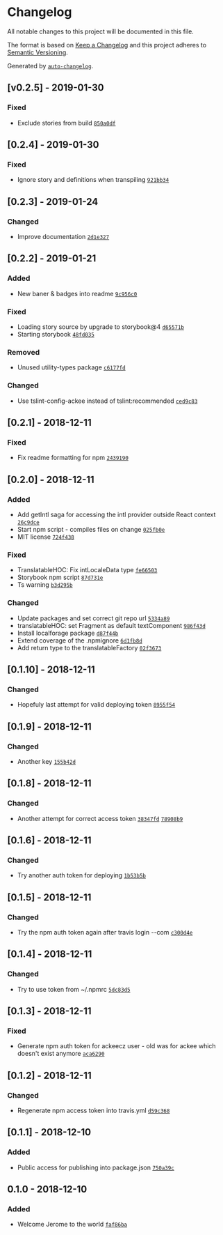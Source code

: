 # Changelog

All notable changes to this project will be documented in this file.

The format is based on [Keep a Changelog](http://keepachangelog.com/en/1.0.0/)
and this project adheres to [Semantic Versioning](http://semver.org/spec/v2.0.0.html).

Generated by [`auto-changelog`](https://github.com/CookPete/auto-changelog).

## [v0.2.5] - 2019-01-30

### Fixed

- Exclude stories from build [`850a0df`](https://github.com/AckeeCZ/jerome/commit/850a0df75ddc71ab1e9be7af41999ee279109126)

## [0.2.4] - 2019-01-30

### Fixed

- Ignore story and definitions when transpiling [`921bb34`](https://github.com/AckeeCZ/jerome/commit/921bb34516b3500973ac65bd5e7454bab75bfc04)

## [0.2.3] - 2019-01-24

### Changed

- Improve documentation [`2d1e327`](https://github.com/AckeeCZ/jerome/commit/2d1e327c58dc2a37af675dcdefdbd9c282139e54)

## [0.2.2] - 2019-01-21

### Added

- New baner & badges into readme [`9c956c0`](https://github.com/AckeeCZ/jerome/commit/9c956c0e3fe75a44ac14eb3c239690e5aa2d3c34)

### Fixed

- Loading story source by upgrade to storybook@4 [`d65571b`](https://github.com/AckeeCZ/jerome/commit/d65571b044e4b3787c2bd3fb6599c9b855d7feff)
- Starting storybook [`48fd035`](https://github.com/AckeeCZ/jerome/commit/48fd03529ef12ade2d3c83f069b1a0cf072efd20)

### Removed
- Unused utility-types package [`c6177fd`](https://github.com/AckeeCZ/jerome/commit/c6177fd39075cf5b972901886502f960fe36c1e1)

### Changed
- Use tslint-config-ackee instead of tslint:recommended [`ced9c83`](https://github.com/AckeeCZ/jerome/commit/ced9c836b0765cbee2fbb1d5c3c9f802d120123e)

## [0.2.1] - 2018-12-11

### Fixed

- Fix readme formatting for npm [`2439190`](https://github.com/AckeeCZ/jerome/commit/24391909c26d47a0107b6a19d924cf7349eaaff4)

## [0.2.0] - 2018-12-11

### Added
- Add getIntl saga for accessing the intl provider outside React context [`26c9dce`](https://github.com/AckeeCZ/jerome/commit/26c9dced97ef5cedf69b17206736121bd0478096)
- Start npm script - compiles files on change [`025fb0e`](https://github.com/AckeeCZ/jerome/commit/025fb0ecc9629c623ec7ad466a9277af3f7ec6cd)
- MIT license [`724f438`](https://github.com/AckeeCZ/jerome/commit/724f4386ad3513eed014856d9c203e71100f881f)

### Fixed
- TranslatableHOC: Fix intLocaleData type [`fe66503`](https://github.com/AckeeCZ/jerome/commit/fe66503d919a39c2a5b6874b7cbb0bc6da9e9be6)
- Storybook npm script [`87d731e`](https://github.com/AckeeCZ/jerome/commit/87d731e29652530dbbc7aa111c1318a042753268)
- Ts warning [`b3d295b`](https://github.com/AckeeCZ/jerome/commit/b3d295b40d9f7af6f903b1a323de7a015b25f6d4)

### Changed
- Update packages and set correct git repo url [`5334a89`](https://github.com/AckeeCZ/jerome/commit/5334a899c7937216566f3c85d4219997e67c6285)
- translatableHOC: set Fragment as default textComponent [`986f43d`](https://github.com/AckeeCZ/jerome/commit/986f43d82afe788c0a3139ef5f44522dc697ec5e)
- Install localforage package [`d87f44b`](https://github.com/AckeeCZ/jerome/commit/d87f44b2623dd85a65a9a5841d8cada5355c0ccd)
- Extend coverage of the .npmignore [`6d1fb8d`](https://github.com/AckeeCZ/jerome/commit/6d1fb8dabbc66e28b4feb864ee883fd688abe09b)
- Add return type to the translatableFactory [`02f3673`](https://github.com/AckeeCZ/jerome/commit/02f3673c71be41ee6c55c281af15dc905d563bd4)


## [0.1.10] - 2018-12-11

### Changed

- Hopefuly last attempt for valid deploying token [`8955f54`](https://github.com/AckeeCZ/jerome/commit/8955f54d80ab9adb644ce9cb991115cf085b0190)

## [0.1.9] - 2018-12-11

### Changed

- Another key [`155b42d`](https://github.com/AckeeCZ/jerome/commit/155b42d9e6ee5fa1b5aa9b04e73dc67e84bad3c3)

## [0.1.8] - 2018-12-11

### Changed

- Another attempt for correct access token [`38347fd`](https://github.com/AckeeCZ/jerome/commit/38347fdacd8a039e979c9f04e3a2f7735f86af4a)  [`78908b9`](https://github.com/AckeeCZ/jerome/commit/78908b9e87febbcec9f15a312924b2dea321e804)

## [0.1.6] - 2018-12-11

### Changed

- Try another auth token for deploying [`1b53b5b`](https://github.com/AckeeCZ/jerome/commit/1b53b5bbf84077d6da385b4130130fffb3ffce1c)

## [0.1.5] - 2018-12-11

### Changed

- Try the npm auth token again after travis login --com [`c300d4e`](https://github.com/AckeeCZ/jerome/commit/c300d4ed98fd38b6bf3bcfe14e1b8dfbadb2c752)

## [0.1.4] - 2018-12-11

### Changed

- Try to use token from ~/.npmrc [`5dc83d5`](https://github.com/AckeeCZ/jerome/commit/5dc83d564509422824a9531b9b426d1d6d9d5eca)

## [0.1.3] - 2018-12-11

### Fixed

- Generate npm auth token for ackeecz user - old was for ackee which doesn't exist anymore [`aca6290`](https://github.com/AckeeCZ/jerome/commit/aca62907d987a14d22ae48f2cd8719a890cbde2c)

## [0.1.2] - 2018-12-11

### Changed

- Regenerate npm access token into travis.yml [`d59c368`](https://github.com/AckeeCZ/jerome/commit/d59c368bf87e70be2aad309455a8cc18fbd19bb8)

## [0.1.1] - 2018-12-10

### Added

- Public access for publishing into package.json [`750a39c`](https://github.com/AckeeCZ/jerome/commit/750a39c45f72a83de4f79f79a5a6b9ad5eb8d554)

## 0.1.0 - 2018-12-10

### Added

- Welcome Jerome to the world [`faf86ba`](https://github.com/AckeeCZ/jerome/commit/faf86ba312df23aa7032e490cbcdeca2d1261300)
